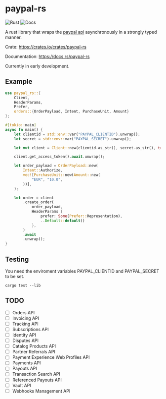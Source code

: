 # paypal-rs 
![Rust](https://github.com/edg-l/paypal-rs/workflows/Rust/badge.svg)
![Docs](https://docs.rs/paypal-rs/badge.svg)

A rust library that wraps the [paypal api](https://developer.paypal.com/docs/api) asynchronously in a strongly typed manner.

Crate: https://crates.io/crates/paypal-rs

Documentation: https://docs.rs/paypal-rs

Currently in early development.

## Example

```rust
use paypal_rs::{
    Client,
    HeaderParams,
    Prefer,
    orders::{OrderPayload, Intent, PurchaseUnit, Amount}
};

#[tokio::main]
async fn main() {
    let clientid = std::env::var("PAYPAL_CLIENTID").unwrap();
    let secret = std::env::var("PAYPAL_SECRET").unwrap();

    let mut client = Client::new(clientid.as_str(), secret.as_str(), true);

    client.get_access_token().await.unwrap();

    let order_payload = OrderPayload::new(
        Intent::Authorize,
        vec![PurchaseUnit::new(Amount::new(
            "EUR", "10.0",
        ))],
    );

    let order = client
        .create_order(
            order_payload,
            HeaderParams {
                prefer: Some(Prefer::Representation),
                ..Default::default()
            },
        )
        .await
        .unwrap();
}
```

## Testing
You need the enviroment variables PAYPAL_CLIENTID and PAYPAL_SECRET to be set.

`cargo test --lib`

## TODO

- [ ] Orders API
- [ ] Invoicing API
- [ ] Tracking API
- [ ] Subscriptions API
- [ ] Identity API
- [ ] Disputes API
- [ ] Catalog Products API
- [ ] Partner Referrals API
- [ ] Payment Experience Web Profiles API 
- [ ] Payments API
- [ ] Payouts API
- [ ] Transaction Search API
- [ ] Referenced Payouts API
- [ ] Vault API
- [ ] Webhooks Management API